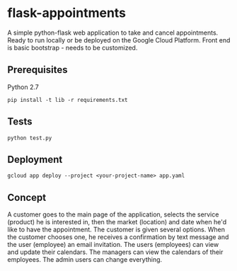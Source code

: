 # flask-appointments
A simple python-flask web application to take and cancel appointments. Ready to run locally or be deployed on the Google Cloud Platform. Front end is basic bootstrap - needs to be customized. 

## Prerequisites
Python 2.7
```
pip install -t lib -r requirements.txt
```

## Tests
```
python test.py
```

## Deployment
```
gcloud app deploy --project <your-project-name> app.yaml
```

## Concept
A customer goes to the main page of the application, selects the service (product) he is interested in, then the market (location) and date when he'd like to have the appointment. The customer is given several options. When the customer chooses one, he receives a confirmation by text message and the user (employee) an email invitation. 
The users (employees) can view and update their calendars. The managers can view the calendars of their employees. The admin users can change everything. 





